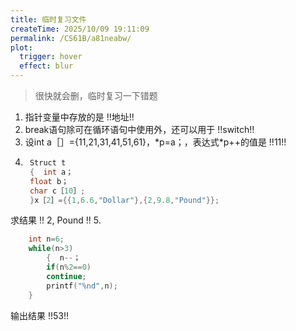 ```yaml
---
title: 临时复习文件
createTime: 2025/10/09 19:11:09
permalink: /CS61B/a81neabw/
plot:
  trigger: hover
  effect: blur
---
```

> 很快就会删，临时复习一下错题

1. 指针变量中存放的是 !!地址!! 
2. break语句除可在循环语句中使用外，还可以用于 !!switch!!
3. 设int a［］={11,21,31,41,51,61}，\*p=a；，表达式\*p++的值是  !!11!!
4. ```c
    Struct t
    {  int a；
    float b；
    char c［10］;
    }x［2］={{1,6.6,"Dollar"},{2,9.8,"Pound"}};
    ```
求结果 !! 2, Pound !!
5. 
```c
    int n=6;
    while(n>3)
        {  n--；
        if(n%2==0)   
        continue;
        printf("%nd",n);
    }
```

输出结果 !!53!!